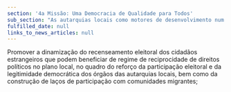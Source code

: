 ```yaml
---
section: '4a Missão: Uma Democracia de Qualidade para Todos'
sub_section: "As autarquias locais como motores de desenvolvimento num país descentralizado"
fulfilled_date: null
links_to_news_articles: null
---
```


Promover a dinamização do recenseamento eleitoral dos cidadãos estrangeiros que podem beneficiar de regime de reciprocidade de direitos políticos no plano local, no quadro do reforço da participação eleitoral e da legitimidade democrática dos órgãos das autarquias locais, bem como da construção de laços de participação com comunidades migrantes;